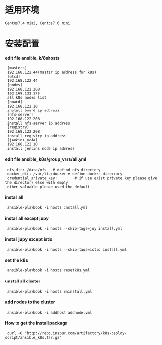 # 适用环境
    Centos7.4 mini, Centos7.6 mini
# 安装配置
#### edit file ansible_k/8shosts
     [masters]
     192.168.122.44(master ip address for k8s)
     [etcd]
     192.168.122.44
     [nodes]
     192.168.122.208 
     192.168.122.175 
     all k8s nodes list
     [board]
     192.168.122.10
	 install board ip address
     [nfs-server]
     192.168.122.208
	 install nfs-server ip address
     [registry]
     192.168.122.208
	 install registry ip address
     [jenkins_node]
     192.168.122.10
	 install jenkins node ip address
#### edit file ansible_k8s/group_vars/all.yml
     
     nfs_dir: /data/nfs   # defind nfs directory
     docker_dir: /var/lib/docker # define docker directory
     credential_private_key:        # if use exist private key please give the directory else with empty
     other valuable please used the default

#### install all 
     ansible-playbook -i hosts install.yml
#### install all except jupy
     ansible-playbook -i hosts --skip-tags=juy install.yml
#### install jupy except istio
     ansible-playbook -i hosts --skip-tags=istio install.yml
#### set the k8s 
     ansible-playbook -i hosts resetk8s.yml
#### unstall all cluster
     ansible-playbook -i hosts uninstall.yml
#### add nodes to the cluster
     ansible-playbook -i addhost addnode.yml
#### How to get the install package
     curl -O "http://repo.inspur.com/artifactory/k8s-deploy-script/ansible_k8s.tar.gz"



